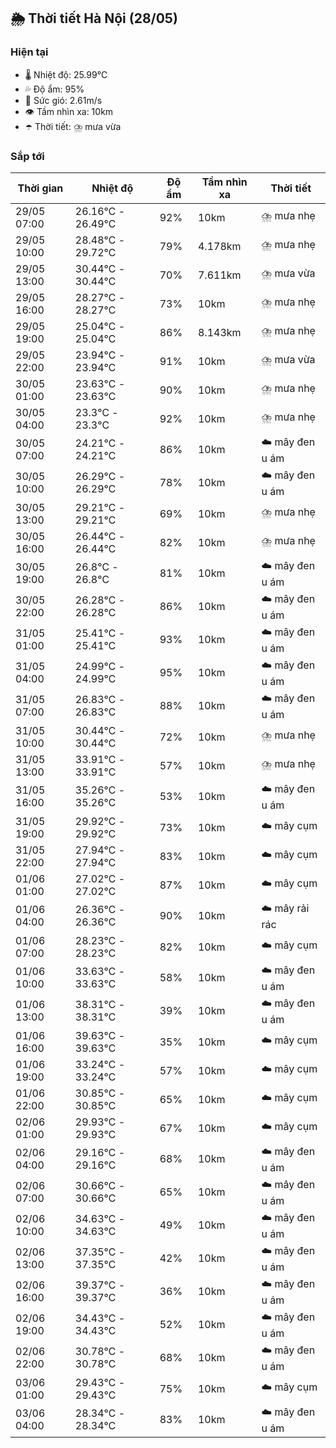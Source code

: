 ## 🌦️ Thời tiết Hà Nội (28/05)

### Hiện tại

- 🌡️ Nhiệt độ: 25.99℃
- 💦 Độ ẩm: 95%
- 💨 Sức gió: 2.61m/s
- 👁️ Tầm nhìn xa: 10km
- ☂️ Thời tiết: ⛈️ mưa vừa

### Sắp tới

| Thời gian | Nhiệt độ | Độ ẩm | Tầm nhìn xa | Thời tiết |
| --- | --- | --- | --- | --- |
| 29/05 07:00 | 26.16℃ - 26.49℃ | 92% | 10km | ⛈️ mưa nhẹ |
| 29/05 10:00 | 28.48℃ - 29.72℃ | 79% | 4.178km | ⛈️ mưa nhẹ |
| 29/05 13:00 | 30.44℃ - 30.44℃ | 70% | 7.611km | ⛈️ mưa vừa |
| 29/05 16:00 | 28.27℃ - 28.27℃ | 73% | 10km | ⛈️ mưa nhẹ |
| 29/05 19:00 | 25.04℃ - 25.04℃ | 86% | 8.143km | ⛈️ mưa nhẹ |
| 29/05 22:00 | 23.94℃ - 23.94℃ | 91% | 10km | ⛈️ mưa vừa |
| 30/05 01:00 | 23.63℃ - 23.63℃ | 90% | 10km | ⛈️ mưa nhẹ |
| 30/05 04:00 | 23.3℃ - 23.3℃ | 92% | 10km | ⛈️ mưa nhẹ |
| 30/05 07:00 | 24.21℃ - 24.21℃ | 86% | 10km | ☁️ mây đen u ám |
| 30/05 10:00 | 26.29℃ - 26.29℃ | 78% | 10km | ☁️ mây đen u ám |
| 30/05 13:00 | 29.21℃ - 29.21℃ | 69% | 10km | ⛈️ mưa nhẹ |
| 30/05 16:00 | 26.44℃ - 26.44℃ | 82% | 10km | ⛈️ mưa nhẹ |
| 30/05 19:00 | 26.8℃ - 26.8℃ | 81% | 10km | ☁️ mây đen u ám |
| 30/05 22:00 | 26.28℃ - 26.28℃ | 86% | 10km | ☁️ mây đen u ám |
| 31/05 01:00 | 25.41℃ - 25.41℃ | 93% | 10km | ☁️ mây đen u ám |
| 31/05 04:00 | 24.99℃ - 24.99℃ | 95% | 10km | ☁️ mây đen u ám |
| 31/05 07:00 | 26.83℃ - 26.83℃ | 88% | 10km | ☁️ mây đen u ám |
| 31/05 10:00 | 30.44℃ - 30.44℃ | 72% | 10km | ⛈️ mưa nhẹ |
| 31/05 13:00 | 33.91℃ - 33.91℃ | 57% | 10km | ⛈️ mưa nhẹ |
| 31/05 16:00 | 35.26℃ - 35.26℃ | 53% | 10km | ☁️ mây đen u ám |
| 31/05 19:00 | 29.92℃ - 29.92℃ | 73% | 10km | ☁️ mây cụm |
| 31/05 22:00 | 27.94℃ - 27.94℃ | 83% | 10km | ☁️ mây cụm |
| 01/06 01:00 | 27.02℃ - 27.02℃ | 87% | 10km | ☁️ mây cụm |
| 01/06 04:00 | 26.36℃ - 26.36℃ | 90% | 10km | ☁️ mây rải rác |
| 01/06 07:00 | 28.23℃ - 28.23℃ | 82% | 10km | ☁️ mây cụm |
| 01/06 10:00 | 33.63℃ - 33.63℃ | 58% | 10km | ☁️ mây đen u ám |
| 01/06 13:00 | 38.31℃ - 38.31℃ | 39% | 10km | ☁️ mây đen u ám |
| 01/06 16:00 | 39.63℃ - 39.63℃ | 35% | 10km | ☁️ mây cụm |
| 01/06 19:00 | 33.24℃ - 33.24℃ | 57% | 10km | ☁️ mây cụm |
| 01/06 22:00 | 30.85℃ - 30.85℃ | 65% | 10km | ☁️ mây cụm |
| 02/06 01:00 | 29.93℃ - 29.93℃ | 67% | 10km | ☁️ mây cụm |
| 02/06 04:00 | 29.16℃ - 29.16℃ | 68% | 10km | ☁️ mây đen u ám |
| 02/06 07:00 | 30.66℃ - 30.66℃ | 65% | 10km | ☁️ mây đen u ám |
| 02/06 10:00 | 34.63℃ - 34.63℃ | 49% | 10km | ☁️ mây đen u ám |
| 02/06 13:00 | 37.35℃ - 37.35℃ | 42% | 10km | ☁️ mây đen u ám |
| 02/06 16:00 | 39.37℃ - 39.37℃ | 36% | 10km | ☁️ mây đen u ám |
| 02/06 19:00 | 34.43℃ - 34.43℃ | 52% | 10km | ☁️ mây đen u ám |
| 02/06 22:00 | 30.78℃ - 30.78℃ | 68% | 10km | ☁️ mây đen u ám |
| 03/06 01:00 | 29.43℃ - 29.43℃ | 75% | 10km | ☁️ mây cụm |
| 03/06 04:00 | 28.34℃ - 28.34℃ | 83% | 10km | ☁️ mây đen u ám |
